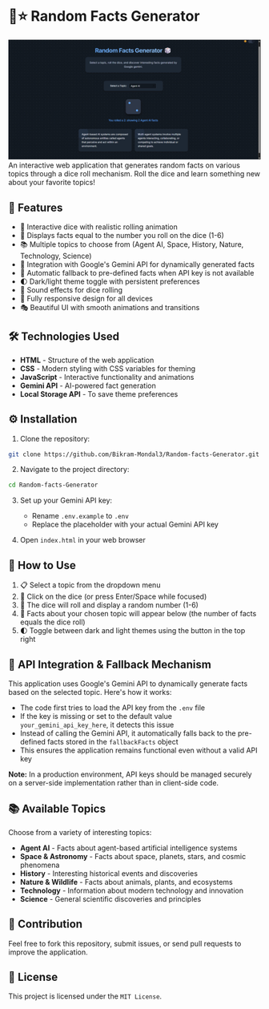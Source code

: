 # 🎲⭐ Random Facts Generator

![Screenshot](images/screenshot.jpg)
An interactive web application that generates random facts on various topics through a dice roll mechanism. Roll the dice and learn something new about your favorite topics!

## 🌟 Features

* 🎲 Interactive dice with realistic rolling animation
* 🧠 Displays facts equal to the number you roll on the dice (1-6)
* 📚 Multiple topics to choose from (Agent AI, Space, History, Nature, Technology, Science)
* 🤖 Integration with Google's Gemini API for dynamically generated facts
* 🔄 Automatic fallback to pre-defined facts when API key is not available
* 🌓 Dark/light theme toggle with persistent preferences
* 🎵 Sound effects for dice rolling
* 📱 Fully responsive design for all devices
* 🎭 Beautiful UI with smooth animations and transitions

## 🛠️ Technologies Used

* **HTML** - Structure of the web application
* **CSS** - Modern styling with CSS variables for theming
* **JavaScript** - Interactive functionality and animations
* **Gemini API** - AI-powered fact generation
* **Local Storage API** - To save theme preferences

## ⚙️ Installation

1. Clone the repository:
```bash
git clone https://github.com/Bikram-Mondal3/Random-facts-Generator.git
```

2. Navigate to the project directory:
```bash
cd Random-facts-Generator
```

3. Set up your Gemini API key:
   - Rename `.env.example` to `.env`
   - Replace the placeholder with your actual Gemini API key

4. Open `index.html` in your web browser

## 🚀 How to Use

1. 📋 Select a topic from the dropdown menu
2. 🎲 Click on the dice (or press Enter/Space while focused)
3. 🎯 The dice will roll and display a random number (1-6)
4. 📝 Facts about your chosen topic will appear below (the number of facts equals the dice roll)
5. 🌓 Toggle between dark and light themes using the button in the top right

## 🤖 API Integration & Fallback Mechanism

This application uses Google's Gemini API to dynamically generate facts based on the selected topic. Here's how it works:

- The code first tries to load the API key from the `.env` file
- If the key is missing or set to the default value `your_gemini_api_key_here`, it detects this issue
- Instead of calling the Gemini API, it automatically falls back to the pre-defined facts stored in the `fallbackFacts` object
- This ensures the application remains functional even without a valid API key

**Note:** In a production environment, API keys should be managed securely on a server-side implementation rather than in client-side code.

## 📚 Available Topics

Choose from a variety of interesting topics:

- **Agent AI** - Facts about agent-based artificial intelligence systems
- **Space & Astronomy** - Facts about space, planets, stars, and cosmic phenomena
- **History** - Interesting historical events and discoveries
- **Nature & Wildlife** - Facts about animals, plants, and ecosystems
- **Technology** - Information about modern technology and innovation
- **Science** - General scientific discoveries and principles

## 🤝 Contribution

Feel free to fork this repository, submit issues, or send pull requests to improve the application.

## 📄 License

This project is licensed under the `MIT License`.
